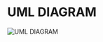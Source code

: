 # UML DIAGRAM
![UML DIAGRAM](https://user-images.githubusercontent.com/60928280/161427030-c2513c8d-3de8-4c9e-aa20-91f938de3d1b.png)

